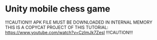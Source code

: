 # Unity mobile chess game

!!!CAUTION!!!
APK FILE MUST BE DOWNLOADED IN INTERNAL MEMORY
THIS IS A COPYCAT PROJECT OF THIS TUTORIAL:
https://www.youtube.com/watch?v=CzImJk7ZesI
!!!CAUTION!!!
